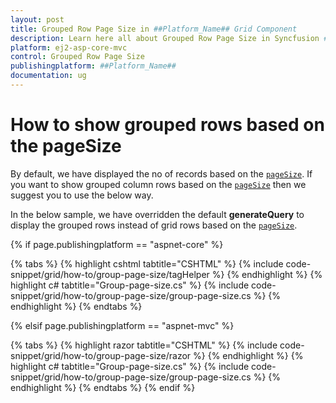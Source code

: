 ```yaml
---
layout: post
title: Grouped Row Page Size in ##Platform_Name## Grid Component
description: Learn here all about Grouped Row Page Size in Syncfusion ##Platform_Name## Grid component and more.
platform: ej2-asp-core-mvc
control: Grouped Row Page Size
publishingplatform: ##Platform_Name##
documentation: ug
---
```



# How to show grouped rows based on the pageSize

By default, we have displayed the no of records based on the [`pageSize`](https://help.syncfusion.com/cr/aspnetcore-js2/Syncfusion.EJ2.Grids.GridPageSettings.html#Syncfusion_EJ2_Grids_GridPageSettings_PageSize). If you want to show grouped column rows based on the [`pageSize`](https://help.syncfusion.com/cr/aspnetcore-js2/Syncfusion.EJ2.Grids.GridPageSettings.html#Syncfusion_EJ2_Grids_GridPageSettings_PageSize) then we suggest you to use the below way.

In the below sample, we have overridden the default **generateQuery** to display the grouped rows instead of grid rows based on the [`pageSize`](https://help.syncfusion.com/cr/aspnetcore-js2/Syncfusion.EJ2.Grids.GridPageSettings.html#Syncfusion_EJ2_Grids_GridPageSettings_PageSize).

{% if page.publishingplatform == "aspnet-core" %}

{% tabs %}
{% highlight cshtml tabtitle="CSHTML" %}
{% include code-snippet/grid/how-to/group-page-size/tagHelper %}
{% endhighlight %}
{% highlight c# tabtitle="Group-page-size.cs" %}
{% include code-snippet/grid/how-to/group-page-size/group-page-size.cs %}
{% endhighlight %}
{% endtabs %}

{% elsif page.publishingplatform == "aspnet-mvc" %}

{% tabs %}
{% highlight razor tabtitle="CSHTML" %}
{% include code-snippet/grid/how-to/group-page-size/razor %}
{% endhighlight %}
{% highlight c# tabtitle="Group-page-size.cs" %}
{% include code-snippet/grid/how-to/group-page-size/group-page-size.cs %}
{% endhighlight %}
{% endtabs %}
{% endif %}

